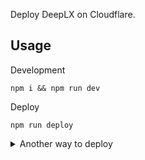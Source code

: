 Deploy DeepLX on Cloudflare.

## Usage

Development

```
npm i && npm run dev
```

Deploy

```
npm run deploy
```

<details>

<summary>Another way to deploy</summary>

<img src="https://images.mingming.dev/file/82d34d2cf7669707d0725.png" width=600>

Open the [Cloudflare dashboard](https://dash.cloudflare.com/), select `Workers & Pages` -> `Create Application` -> `Create Worker` -> `Deploy` -> `Edit Code`, and paste [/dist/index.js](https://github.com/ifyour/deeplx-for-cloudflare/blob/main/dist/index.js) code, then click `Save and Deploy`.

</details>
